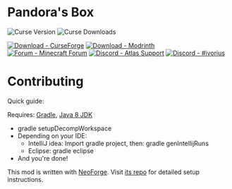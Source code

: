 Pandora's Box
============

![Curse Version](http://cf.way2muchnoise.eu/versions/222896_latest.svg)
![Curse Downloads](http://cf.way2muchnoise.eu/full_222896_downloads.svg)

[![Download - CurseForge](https://img.shields.io/badge/Download-CurseForge-darkviolet?style=for-the-badge&logo=curseforge&logoColor=%23F16436)](https://www.curseforge.com/minecraft/mc-mods/pandoras-box)
[![Download - Modrinth](https://img.shields.io/badge/Download-Modrinth-darkviolet?style=for-the-badge&logo=modrinth&logoColor=%2300AF5C)](https://modrinth.com/mod/pandoras-box)
[![Forum - Minecraft Forum](https://img.shields.io/badge/Forum-Minecraft_Forum-darkviolet?style=for-the-badge)](https://www.minecraftforum.net/forums/mapping-and-modding-java-edition/minecraft-mods/1276287-ivorius-mods-structures-dungeons-drugs-statues)
[![Discord - Atlas Support](https://img.shields.io/badge/Discord-Atlas_Support-darkviolet?style=for-the-badge&logo=discord&logoColor=%235865F2)](https://discord.gg/WanSPUmRDG)
[![Discord - #ivorius](https://img.shields.io/badge/Discord-%23ivorius-darkviolet?style=for-the-badge&logo=discord&logoColor=%235865F2)](https://discord.gg/mt7uwQ4)

Contributing
============

Quick guide:

Requires: [Gradle](https://gradle.org), [Java 8 JDK](http://www.oracle.com/technetwork/java/javase/downloads/index.html)
* gradle setupDecompWorkspace
* Depending on your IDE:
  * IntelliJ idea: Import gradle project, then: gradle genIntellijRuns
  * Eclipse: gradle eclipse
* And you're done!

This mod is written with [NeoForge](https://neoforged.net/). Visit [its repo](https://github.com/neoforged/NeoForge) for detailed setup instructions.
